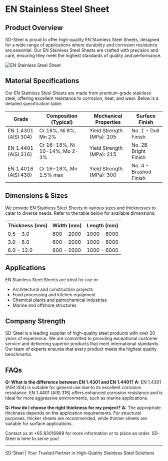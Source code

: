 # EN Stainless Steel Sheet

## Product Overview
SD-Steel is proud to offer high-quality EN Stainless Steel Sheets, designed for a wide range of applications where durability and corrosion resistance are essential. Our EN Stainless Steel Sheets are crafted with precision and care, ensuring they meet the highest standards of quality and performance.

![EN Stainless Steel Sheet](https://github.com/user-attachments/assets/2567258e-e124-4816-932d-1809bd27ef0b)

## Material Specifications
Our EN Stainless Steel Sheets are made from premium-grade stainless steel, offering excellent resistance to corrosion, heat, and wear. Below is a detailed specification table:

| Grade | Composition (Typical) | Mechanical Properties | Surface Finish |
|-------|-----------------------|-----------------------|-----------------|
| EN 1.4301 (AISI 304) | Cr 18%, Ni 8%, Mn 2% | Yield Strength (MPa): 205 | No. 1 - Dull Finish |
| EN 1.4401 (AISI 316) | Cr 16-18%, Ni 10-14%, Mo 2-3% | Yield Strength (MPa): 215 | No. 2B - Bright Finish |
| EN 1.4016 (AISI 430) | Cr 16-18%, Mn 1.5% max | Yield Strength (MPa): 300 | No. 4 - Brushed Finish |

## Dimensions & Sizes
We provide EN Stainless Steel Sheets in various sizes and thicknesses to cater to diverse needs. Refer to the table below for available dimensions:

| Thickness (mm) | Width (mm) | Length (mm) |
|----------------|------------|-------------|
| 0.5 - 3.0      | 600 - 2000 | 1000 - 6000 |
| 3.0 - 6.0      | 600 - 2000 | 1000 - 6000 |
| 6.0 - 12.0     | 600 - 2000 | 1000 - 6000 |

## Applications
EN Stainless Steel Sheets are ideal for use in:
- Architectural and construction projects
- Food processing and kitchen equipment
- Chemical plants and petrochemical industries
- Marine and offshore structures

## Company Strength
SD-Steel is a leading supplier of high-quality steel products with over 20 years of experience. We are committed to providing exceptional customer service and delivering superior products that meet international standards. Our team of experts ensures that every product meets the highest quality benchmarks.

## FAQs
**Q: What is the difference between EN 1.4301 and EN 1.4401?**
**A:** EN 1.4301 (AISI 304) is suitable for general use due to its excellent corrosion resistance. EN 1.4401 (AISI 316) offers enhanced corrosion resistance and is ideal for more aggressive environments, such as marine applications.

**Q: How do I choose the right thickness for my project?**
**A:** The appropriate thickness depends on the application requirements. For structural purposes, thicker sheets are recommended, while thinner sheets are suitable for surface applications.

Contact us at +65 83016969 for more information or to place an order. SD-Steel is here to serve you!

---

SD-Steel | Your Trusted Partner in High-Quality Stainless Steel Solutions